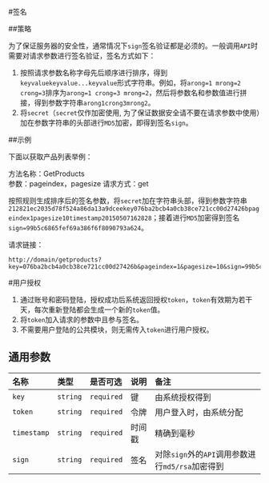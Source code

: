 #签名

##策略

为了保证服务器的安全性，通常情况下`sign`签名验证都是必须的。一般调用`API`时需要对请求参数进行签名验证，签名方式如下：

1. 按照请求参数名称字母先后顺序进行排序，得到`keyvaluekeyvalue...keyvalue`形式字符串。例如，将`arong=1 mrong=2 crong=3`排序为`arong=1 crong=3 mrong=2`，然后将参数名和参数值进行拼接，得到参数字符串`arong1crong3mrong2`。
2. 将`secret`（`secret`仅作加密使用, 为了保证数据安全请不要在请求参数中使用）加在参数字符串的头部进行`MD5`加密，即得到签名`sign`。


##示例

下面以获取产品列表举例：

方法名称：GetProducts  
参数：pageindex，pagesize
请求方式：get

按照规则生成排序后的签名参数，将`secret`加在字符串头部，得到参数字符串`212821ec2035d78f524a86da13a9dceekey076ba2bcb4a0cb38ce721cc00d27426bpageindex1pagesize10timestamp20150507162828`；接着进行`MD5`加密得到签名`sign=99b5c6865fef69a386f6f8090793a624`。

请求链接：
```
http://domain/getproducts?key=076ba2bcb4a0cb38ce721cc00d27426b&pageindex=1&pagesize=10&sign=99b5c6865fef69a386f6f8090793a624&timestamp=20150507162828
```


#用户授权

1. 通过账号和密码登陆，授权成功后系统返回授权`token`，`token`有效期为若干天，每次重新登陆都会生成一个新的`token`值。
2. 将`token`加入请求的参数中且参与签名。
3. 不需要用户登陆的公共模块，则无需传入`token`进行用户授权。


## 通用参数

| 名称      | 类型       | 是否可选       | 说明   | 备注 |
| :---------- | :------- | :--------- | :--- | :---------------------- |
| `key`       | `string` | `required` | 键    | 由系统授权得到 |
| `token`     | `string` | `required` | 令牌   | 用户登入时，由系统分配 |
| `timestamp` | `string` | `required` | 时间戳  | 精确到毫秒  |
| `sign`      | `string` | `required` | 签名   | 对除`sign`外的`API`调用参数进行`md5/rsa`加密得到 |
